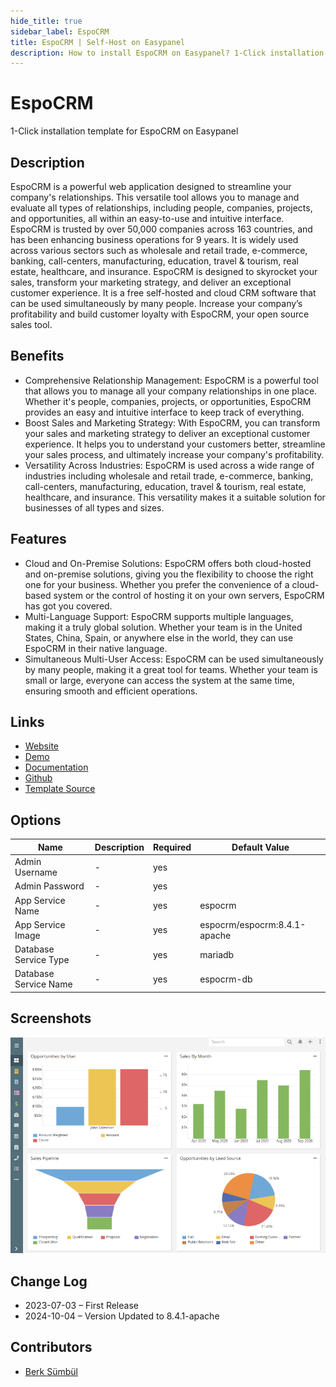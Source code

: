 ```yaml
---
hide_title: true
sidebar_label: EspoCRM
title: EspoCRM | Self-Host on Easypanel
description: How to install EspoCRM on Easypanel? 1-Click installation template for EspoCRM on Easypanel
---
```


<!-- generated -->

# EspoCRM

1-Click installation template for EspoCRM on Easypanel

## Description

EspoCRM is a powerful web application designed to streamline your company&#39;s relationships. This versatile tool allows you to manage and evaluate all types of relationships, including people, companies, projects, and opportunities, all within an easy-to-use and intuitive interface. EspoCRM is trusted by over 50,000 companies across 163 countries, and has been enhancing business operations for 9 years. It is widely used across various sectors such as wholesale and retail trade, e-commerce, banking, call-centers, manufacturing, education, travel &amp; tourism, real estate, healthcare, and insurance. EspoCRM is designed to skyrocket your sales, transform your marketing strategy, and deliver an exceptional customer experience. It is a free self-hosted and cloud CRM software that can be used simultaneously by many people. Increase your company’s profitability and build customer loyalty with EspoCRM, your open source sales tool.

## Benefits

- Comprehensive Relationship Management: EspoCRM is a powerful tool that allows you to manage all your company relationships in one place. Whether it's people, companies, projects, or opportunities, EspoCRM provides an easy and intuitive interface to keep track of everything.
- Boost Sales and Marketing Strategy: With EspoCRM, you can transform your sales and marketing strategy to deliver an exceptional customer experience. It helps you to understand your customers better, streamline your sales process, and ultimately increase your company's profitability.
- Versatility Across Industries: EspoCRM is used across a wide range of industries including wholesale and retail trade, e-commerce, banking, call-centers, manufacturing, education, travel & tourism, real estate, healthcare, and insurance. This versatility makes it a suitable solution for businesses of all types and sizes.

## Features

- Cloud and On-Premise Solutions: EspoCRM offers both cloud-hosted and on-premise solutions, giving you the flexibility to choose the right one for your business. Whether you prefer the convenience of a cloud-based system or the control of hosting it on your own servers, EspoCRM has got you covered.
- Multi-Language Support: EspoCRM supports multiple languages, making it a truly global solution. Whether your team is in the United States, China, Spain, or anywhere else in the world, they can use EspoCRM in their native language.
- Simultaneous Multi-User Access: EspoCRM can be used simultaneously by many people, making it a great tool for teams. Whether your team is small or large, everyone can access the system at the same time, ensuring smooth and efficient operations.

## Links

- [Website](https://espocrm.com)
- [Demo](https://demo.espocrm.com)
- [Documentation](https://docs.espocrm.com)
- [Github](https://github.com/espocrm)
- [Template Source](https://github.com/easypanel-io/templates/tree/main/templates/espocrm)

## Options

Name | Description | Required | Default Value
-|-|-|-
Admin Username | - | yes | 
Admin Password | - | yes | 
App Service Name | - | yes | espocrm
App Service Image | - | yes | espocrm/espocrm:8.4.1-apache
Database Service Type | - | yes | mariadb
Database Service Name | - | yes | espocrm-db

## Screenshots

![EspoCRM Screenshot](./assets/screenshot.png)

## Change Log

- 2023-07-03 – First Release
- 2024-10-04 – Version Updated to 8.4.1-apache

## Contributors

- [Berk Sümbül](https://berksmbl.com)
